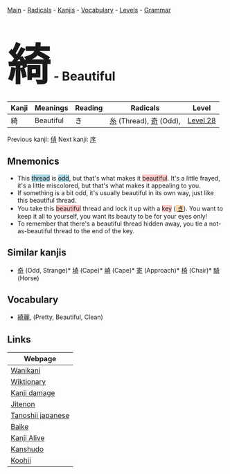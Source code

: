 <style> bigfont {font-size: 100px}</style>
[Main](../index.md) -
[Radicals](../radicals.md) -
[Kanjis](../kanjis.md) -
[Vocabulary](../vocabulary.md) -
[Levels](../levels.md) -
[Grammar](../grammar.md)
# <bigfont> 綺</bigfont> - Beautiful 

| Kanji | Meanings | Reading | Radicals | Level |
| --- | --- | --- | --- | --- |
| 綺 | Beautiful | き | [糸](../radicals/糸.md) (Thread), [奇](../radicals/奇.md) (Odd),  | [Level 28](../levels/wk_level28.md) |

Previous kanji: [偵](偵.md) Next kanji: [序](序.md) 

## Mnemonics
 * This <span style="background-color:#ADD8E6"> thread</span> is <span style="background-color:#ADD8E6"> odd</span>, but that's what makes it <span style="background-color:#ffcccb"> beautiful</span>. It's a little frayed, it's a little miscolored, but that's what makes it appealing to you.
* If something is a bit odd, it's usually beautiful in its own way, just like this beautiful thread.
* You take this <span style="background-color:#ffcccb"> beautiful</span> thread and lock it up with a <span style="background-color:#ffcccb"> key</span> (<span style="background-color:#fed8b1"> [き](https://jisho.org/search/き)</span>). You want to keep it all to yourself, you want its beauty to be for your eyes only!
* To remember that there's a beautiful thread hidden away, you tie a not-as-beautiful thread to the end of the key.


## Similar kanjis
 * [奇](奇.md) (Odd, Strange)* [埼](埼.md) (Cape)* [崎](崎.md) (Cape)* [寄](寄.md) (Approach)* [椅](椅.md) (Chair)* [騎](騎.md) (Horse)


## Vocabulary
 * [綺麗](../vocabulary/綺.md), (Pretty, Beautiful, Clean)



## Links 

| Webpage |
| --- |
| [Wanikani          ](https://www.wanikani.com/kanji/綺) |
| [Wiktionary        ](https://en.wiktionary.org/wiki/綺) |
| [Kanji damage      ](http://www.kanjidamage.com/kanji/search?utf8=✓&q=綺) |
| [Jitenon           ](https://jitenon.com/kanji/綺) |
| [Tanoshii japanese ](https://www.tanoshiijapanese.com/dictionary/kanji.cfm?k=綺) |
| [Baike             ](https://baike.baidu.com/item/綺) |
| [Kanji Alive       ](https://app.kanjialive.com/綺) |
| [Kanshudo          ](https://www.kanshudo.com/searchmn?q=綺) |
| [Koohii            ](https://kanji.koohii.com/study/kanji/綺) |
